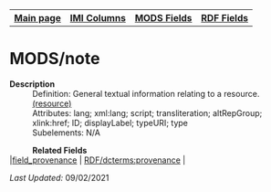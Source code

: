 <!DOCTYPE html>
<html>

<body>
<table style="width:100%">
  <tr>
    <th><a href="index.md">Main page</a></th>
	<th><a href="IMI.md">IMI Columns</a></th>
    <th><a href="MODS.md">MODS Fields</a></th>
    <th><a href="RDF.md">RDF Fields</a></th>
  </tr>
</table>



<h1>MODS/note</h1>
<dl>
  <dt><b>Description</b></dt>
  <dd>Definition: General textual information relating to a resource. <a href="http://www.loc.gov/standards/mods/userguide/note.md">(resource)</a></dd>
  <dd>Attributes: lang; xml:lang; script; transliteration; altRepGroup; xlink:href; ID; displayLabel; typeURI; type</dd>
  <dd>Subelements: N/A</dd>
	</dd>
</dl>
<dl>
	<dd><b>Related Fields</b></dd>
		|<a href="field_provenance.md">field_provenance</a> | <a href="rdf.dcterms.provenance.md">RDF/dcterms:provenance</a> |
</dl>
<p><i>Last Updated: </i>09/02/2021</p>
</body>
</html>